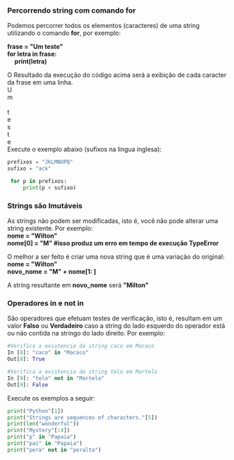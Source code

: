 ### Percorrendo string com comando <b>for</b>

Podemos percorrer todos os elementos (caracteres) de uma string utilizando o comando <b>for</b>, por exemplo:

<b>frase = "Um teste"</b><br>
<b>for letra in frase:</b><br>
<b>&nbsp;&nbsp;&nbsp;&nbsp;&nbsp;print(letra)</b><br>

O Resultado da execução do código acima será a exibição de cada caracter da frase em uma linha.<br>
U</br>
m</br>
 </br>
t</br>
e</br>
s</br>
t</br>
e</br>
Execute o exemplo abaixo (sufixos na lingua inglesa):
``` python runnable
prefixos = "JKLMNOPQ"
sufixo = "ack"

 for p in prefixos:
     print(p + sufixo)
```
### Strings são Imutáveis

As strings não podem ser modificadas, isto é, você não pode alterar uma string existente. Por exemplo: </br>
<b>nome = "Wilton"</b><br>
<b>nome[0] = "M"          #isso produz um erro em tempo de execução TypeError </b><br>

O melhor a ser feito é criar uma nova string que é uma variação do original:</br>
<b>nome = "Wilton"</b><br>
<b>novo_nome = "M" + nome[1: ]</b><br>

A string resultante em <b>novo_nome</b> será <b>"Milton"</b>

### Operadores **in** e **not in**

São operadores que efetuam testes de verificação, isto é, resultam em um valor **Falso** ou **Verdadeiro** caso a string do lado esquerdo do operador está ou não contida na stringo do lado direito. Por exemplo:
``` python
#Verifica a existencia da string caco em Macaco
In [8]: "caco" in "Macaco"
Out[8]: True

#Verifica a existencia da string telo em Martelo
In [9]: "telo" not in "Martelo"
Out[9]: False
```
Execute os exemplos a seguir:
``` python runnable
print("Python"[1])
print("Strings are sequences of characters."[5])
print(len("wonderful"))
print("Mystery"[:4])
print("p" in "Papaia")
print("pai" in "Papaia")
print("pera" not in "peralta")
```


